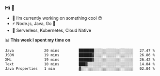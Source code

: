 ### Hi 👋

<!--
**nodejh/nodejh** is a ✨ _special_ ✨ repository because its `README.md` (this file) appears on your GitHub profile.

Here are some ideas to get you started:

- 🔭 I’m currently working on ...
- 🌱 I’m currently learning ...
- 👯 I’m looking to collaborate on ...
- 🤔 I’m looking for help with ...
- 💬 Ask me about ...
- 📫 How to reach me: ...
- 😄 Pronouns: ...
- ⚡ Fun fact: ...
-->

- 🔭 I’m currently working on something cool :wink:
- ⚡ Node.js, Java, Go :thought_balloon:
- 🤖 Serverless, Kubernetes, Cloud Native

📊 **This week I spent my time on**

<!--START_SECTION:waka-->

```txt
Java              20 mins         ███████░░░░░░░░░░░░░░░░░░   27.47 %
JSON              19 mins         ██████▓░░░░░░░░░░░░░░░░░░   26.86 %
XML               19 mins         ██████▓░░░░░░░░░░░░░░░░░░   26.42 %
Text              10 mins         ███▓░░░░░░░░░░░░░░░░░░░░░   14.04 %
Java Properties   1 min           ▓░░░░░░░░░░░░░░░░░░░░░░░░   02.04 %
```

<!--END_SECTION:waka-->


<!--
:traffic_light: **Visitors**

![visitors](https://visitor-badge.glitch.me/badge?page_id=nodejh.nodejh)
-->
